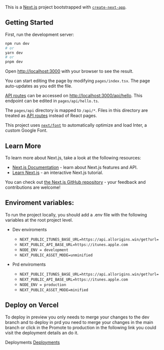 This is a [Next.js](https://nextjs.org/) project bootstrapped with [`create-next-app`](https://github.com/vercel/next.js/tree/canary/packages/create-next-app).

## Getting Started

First, run the development server:

```bash
npm run dev
# or
yarn dev
# or
pnpm dev
```

Open [http://localhost:3000](http://localhost:3000) with your browser to see the result.

You can start editing the page by modifying `pages/index.tsx`. The page auto-updates as you edit the file.

[API routes](https://nextjs.org/docs/api-routes/introduction) can be accessed on [http://localhost:3000/api/hello](http://localhost:3000/api/hello). This endpoint can be edited in `pages/api/hello.ts`.

The `pages/api` directory is mapped to `/api/*`. Files in this directory are treated as [API routes](https://nextjs.org/docs/api-routes/introduction) instead of React pages.

This project uses [`next/font`](https://nextjs.org/docs/basic-features/font-optimization) to automatically optimize and load Inter, a custom Google Font.

## Learn More

To learn more about Next.js, take a look at the following resources:

- [Next.js Documentation](https://nextjs.org/docs) - learn about Next.js features and API.
- [Learn Next.js](https://nextjs.org/learn) - an interactive Next.js tutorial.

You can check out [the Next.js GitHub repository](https://github.com/vercel/next.js/) - your feedback and contributions are welcome!

## Enviroment variables: 

To run the project locally, you should add a .env file with the following variables at the root project level.

* Dev enviroments
  - `NEXT_PUBLIC_ITUNES_BASE_URL=https://api.allorigins.win/get?url=`
  - `NEXT_PUBLIC_API_BASE_URL=https://itunes.apple.com`
  - `NODE_ENV = development`
  - `NEXT_PUBLIC_ASSET_MODE=unminified`

* Prd enviroments
  - `NEXT_PUBLIC_ITUNES_BASE_URL=https://api.allorigins.win/get?url=`
  - `NEXT_PUBLIC_API_BASE_URL=https://itunes.apple.com`
  - `NODE_ENV = production`
  - `NEXT_PUBLIC_ASSET_MODE=minified`  

## Deploy on Vercel

To deploy in preview you only needs to merge your changes to the dev branch and to deploy in prd you need to merge your changes in the main branch or click in the Promote to production in the following link you could visit the deployment details an do it.

Deployments [Deployments](https://vercel.com/raymond-silvers-projects/itunes-podcast-ray-p9ki/deployments)


